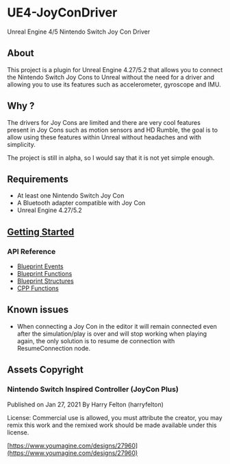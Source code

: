 # UE4-JoyConDriver
Unreal Engine 4/5 Nintendo Switch Joy Con Driver

## About
This project is a plugin for Unreal Engine 4.27/5.2 that allows you to connect the Nintendo Switch Joy Cons to Unreal without the need for a driver and allowing you to use its features such as accelerometer, gyroscope and IMU.

## Why ?
The drivers for Joy Cons are limited and there are very cool features present in Joy Cons such as motion sensors and HD Rumble, the goal is to allow using these features within Unreal without headaches and with simplicity.

The project is still in alpha, so I would say that it is not yet simple enough.

## Requirements
* At least one Nintendo Switch Joy Con
* A Bluetooth adapter compatible with Joy Con
* Unreal Engine 4.27/5.2

## [Getting Started](https://github.com/jpdante/UE4-JoyConDriver/wiki/Getting-Started)

### API Reference
* [Blueprint Events](https://github.com/jpdante/UE4-JoyConDriver/wiki/Blueprint-Events)
* [Blueprint Functions](https://github.com/jpdante/UE4-JoyConDriver/wiki/Blueprint-Functions)
* [Blueprint Structures](https://github.com/jpdante/UE4-JoyConDriver/wiki/Blueprint-Structures)
* [CPP Functions](https://github.com/jpdante/UE4-JoyConDriver/wiki/CPP-Functions)

## Known issues
* When connecting a Joy Con in the editor it will remain connected even after the simulation/play is over and will stop working when playing again, the only solution is to resume de connection with ResumeConnection node.

## Assets Copyright
### Nintendo Switch Inspired Controller (JoyCon Plus)
Published on Jan 27, 2021 By Harry Felton (harryfelton)

License: Commercial use is allowed, you must attribute the
creator, you may remix this work and the remixed work should be
made available under this license.

[https://www.youmagine.com/designs/27960](https://www.youmagine.com/designs/27960)

